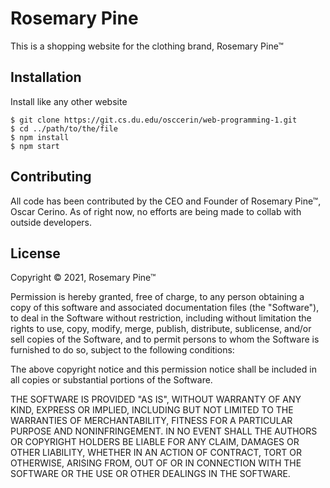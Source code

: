 # Rosemary Pine

This is a shopping website for the clothing brand, Rosemary Pine&trade;

## Installation

Install like any other website

```
$ git clone https://git.cs.du.edu/osccerin/web-programming-1.git
$ cd ../path/to/the/file
$ npm install
$ npm start
```


## Contributing
All code has been contributed by the CEO and Founder of Rosemary Pine&trade;, Oscar Cerino.
As of right now, no efforts are being made to collab with outside developers.

## License
Copyright &copy; 2021, Rosemary Pine&trade;

Permission is hereby granted, free of charge, to any person obtaining a copy
of this software and associated documentation files (the "Software"), to deal
in the Software without restriction, including without limitation the rights
to use, copy, modify, merge, publish, distribute, sublicense, and/or sell
copies of the Software, and to permit persons to whom the Software is
furnished to do so, subject to the following conditions:

The above copyright notice and this permission notice shall be included in all
copies or substantial portions of the Software.

THE SOFTWARE IS PROVIDED "AS IS", WITHOUT WARRANTY OF ANY KIND, EXPRESS OR
IMPLIED, INCLUDING BUT NOT LIMITED TO THE WARRANTIES OF MERCHANTABILITY,
FITNESS FOR A PARTICULAR PURPOSE AND NONINFRINGEMENT. IN NO EVENT SHALL THE
AUTHORS OR COPYRIGHT HOLDERS BE LIABLE FOR ANY CLAIM, DAMAGES OR OTHER
LIABILITY, WHETHER IN AN ACTION OF CONTRACT, TORT OR OTHERWISE, ARISING FROM,
OUT OF OR IN CONNECTION WITH THE SOFTWARE OR THE USE OR OTHER DEALINGS IN THE
SOFTWARE.